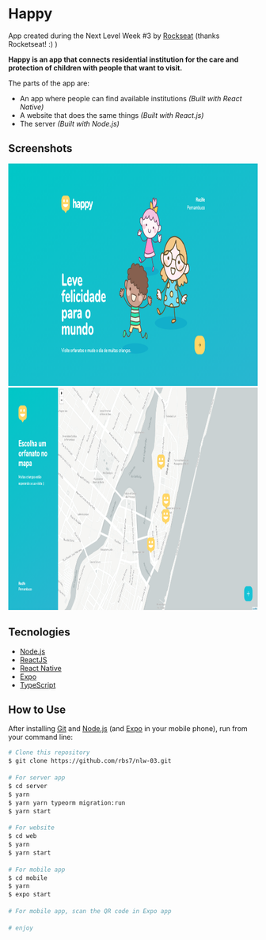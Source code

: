 # Happy

App created during the Next Level Week #3 by [Rockseat](https://rocketseat.com.br/) (thanks Rocketseat! :) )

**Happy is an app that connects residential institution for the care and protection of children with people that want to visit.**

The parts of the app are:
- An app where people can find available institutions *(Built with React Native)*
- A website that does the same things *(Built with React.js)*
- The server *(Built with Node.js)*

## Screenshots
<!-- <p align="center">
  <img width="250px" height="514px" alt="Happy Home Screenshot" src="https://raw.githubusercontent.com/rbs7/nlw-03/main/screenshots/screenshot_expo_01.png"> &nbsp;&nbsp;&nbsp; <img width="250px" height="514px" alt="Happy Search Screenshot" src="https://raw.githubusercontent.com/rbs7/nlw-03/main/screenshots/screenshot_expo_02.png"> &nbsp;&nbsp;&nbsp; <img width="250px" height="514px" alt="Happy Other Screenshot" src="https://raw.githubusercontent.com/rbs7/nlw-03/main/screenshots/screenshot_expo_03.png">
</p> -->
<p align="center">
  <img width="900px" height="450px" alt="Happy Web Screenshot" src="https://raw.githubusercontent.com/rbs7/nlw-03/main/screenshots/screenshot_web_01.png">
  <img width="900px" height="450px" alt="Happy Web Screenshot" src="https://raw.githubusercontent.com/rbs7/nlw-03/main/screenshots/screenshot_web_02.png">
</p>

## Tecnologies
-  [Node.js](https://nodejs.org/)
-  [ReactJS](https://reactjs.org/)
-  [React Native](https://reactnative.dev/)
-  [Expo](https://expo.io/)
-  [TypeScript](https://www.typescriptlang.org/)

## How to Use
After installing [Git](https://git-scm.com) and [Node.js](https://nodejs.org/) (and [Expo](https://expo.io/) in your mobile phone), run from your command line:

```bash
# Clone this repository
$ git clone https://github.com/rbs7/nlw-03.git

# For server app
$ cd server
$ yarn
$ yarn yarn typeorm migration:run
$ yarn start

# For website
$ cd web
$ yarn
$ yarn start

# For mobile app
$ cd mobile
$ yarn
$ expo start

# For mobile app, scan the QR code in Expo app

# enjoy
```
